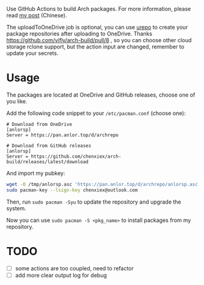 Use GitHub Actions to build Arch packages.
For more information, please read [my post](https://viflythink.com/Use_GitHubActions_to_build_AUR/) (Chinese).

The uploadToOneDrive job is optional, you can use [urepo](https://github.com/vifly/urepo) to create your package repositories after uploading to OneDrive. Thanks https://github.com/vifly/arch-build/pull/8 , so you can choose other cloud storage rclone support, but the action input are changed, remember to update your secrets.

# Usage
The packages are located at OneDrive and GitHub releases, choose one of you like.

Add the following code snippet to your `/etc/pacman.conf` (choose one):

```
# Download from OneDrive
[anlorsp]
Server = https://pan.anlor.top/d/archrepo
```

```
# Download from GitHub releases
[anlorsp]
Server = https://github.com/chenxiex/arch-build/releases/latest/download
```

And import my pubkey:

```Bash
wget -O /tmp/anlorsp.asc 'https://pan.anlor.top/d/archrepo/anlorsp.asc' && sudo pacman-key --add /tmp/anlorsp.asc
sudo pacman-key --lsign-key chenxiex@outlook.com
```

Then, run `sudo pacman -Syu` to update the repository and upgrade the system.

Now you can use `sudo pacman -S <pkg_name>` to install packages from my repository.

# TODO
- [ ] some actions are too coupled, need to refactor
- [ ] add more clear output log for debug
